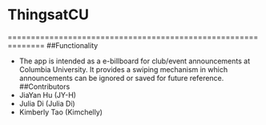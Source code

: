 # ThingsatCU
==============================================================
##Functionality 
- The app is intended as a e-billboard for club/event announcements at Columbia University. It provides a swiping mechanism in which announcements can be ignored or saved for future reference. 
##Contributors 
- JiaYan Hu (JY-H)
- Julia Di  (Julia Di)
- Kimberly Tao (Kimchelly)